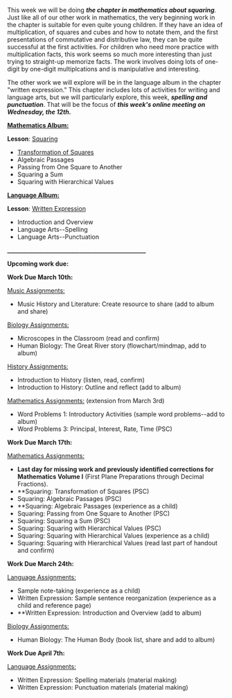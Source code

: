 
This week we will be doing _**the chapter in mathematics about squaring**_. Just like all of our other work in mathematics, the very beginning work in the chapter is suitable for even quite young children. If they have an idea of multiplication, of squares and cubes and how to notate them, and the first presentations of commutative and distributive law, they can be quite successful at the first activities. For children who need more practice with multiplication facts, this work seems so much more interesting than just trying to straight-up memorize facts. The work involves doing lots of one-digit by one-digit multiplcations and is manipulative and interesting. 

The other work we will explore will be in the language album in the chapter "written expression." This chapter includes lots of activities for writing and language arts, but we will particularly explore, this week, _**spelling and punctuation**_. That will be the focus of _**this week's online meeting on Wednesday, the 12th.**_ 

[**Mathematics Album:**](https://montessorinorthwest.populiweb.com/router/courseofferings/10738324/lessons/index)

**Lesson**: [Squaring](https://montessorinorthwest.populiweb.com/router/courseofferings/10738324/lessons/12680256/show)

- [Transformation of Squares](https://montessorinorthwest.populiweb.com/router/courseofferings/10738324/lessons/12680256/show)
- Algebraic Passages
- Passing from One Square to Another
- Squaring a Sum
- Squaring with Hierarchical Values

[**Language Album:**](https://montessorinorthwest.populiweb.com/router/courseofferings/10738323/lessons/index)

**Lesson**: [Written Expression](https://montessorinorthwest.populiweb.com/router/courseofferings/10738323/lessons/12679993/show)

- Introduction and Overview
- Language Arts--Spelling
- Language Arts--Punctuation

**________________________________________________**

**Upcoming work due:**

**Work Due March 10th:**

[Music Assignments:](https://montessorinorthwest.populiweb.com/router/courseofferings/10738325/assignments/index)

- Music History and Literature: Create resource to share (add to album and share)

[Biology Assignments:](https://montessorinorthwest.populiweb.com/router/courseofferings/10738319/assignments/index)

- Microscopes in the Classroom (read and confirm)
- Human Biology: The Great River story (flowchart/mindmap, add to album)

[History Assignments:](https://montessorinorthwest.populiweb.com/router/courseofferings/10738322/assignments/index)

- Introduction to History (listen, read, confirm)
- Introduction to History: Outline and reflect (add to album)

[Mathematics Assignments:](https://montessorinorthwest.populiweb.com/router/courseofferings/10738324/assignments/index) (extension from March 3rd)

- Word Problems 1: Introductory Activities (sample word problems--add to album)
- Word Problems 3: Principal, Interest, Rate, Time (PSC)

**Work Due March 17th:**

[Mathematics Assignments:](https://montessorinorthwest.populiweb.com/router/courseofferings/10738324/assignments/index)

- **Last day for missing work and previously identified corrections for Mathematics Volume I** (First Plane Preparations through Decimal Fractions).
- **Squaring: Transformation of Squares (PSC)
- Squaring: Algebraic Passages (PSC)
- **Squaring: Algebraic Passages (experience as a child)
- Squaring: Passing from One Square to Another (PSC)
- Squaring: Squaring a Sum (PSC)
- Squaring: Squaring with Hierarchical Values (PSC)
- Squaring: Squaring with Hierarchical Values (experience as a child)
- Squaring: Squaring with Hierarchical Values (read last part of handout and confirm)

**Work Due March 24th:**

[Language Assignments:](https://montessorinorthwest.populiweb.com/router/courseofferings/10738323/assignments/index)

- Sample note-taking (experience as a child)
- Written Expression: Sample sentence reorganization (experience as a child and reference page)
- **Written Expression: Introduction and Overview (add to album)

[Biology Assignments:](https://montessorinorthwest.populiweb.com/router/courseofferings/10738319/assignments/index)

- Human Biology: The Human Body (book list, share and add to album)

**Work Due April 7th:**

[Language Assignments:](https://montessorinorthwest.populiweb.com/router/courseofferings/10738323/assignments/index)

- Written Expression: Spelling materials (material making)
- Written Expression: Punctuation materials (material making)